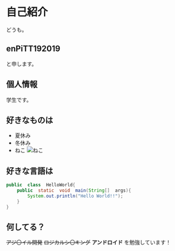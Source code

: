 # 自己紹介
どうも。

## enPiTT192019
と申します。

## 個人情報
学生です。

## 好きなものは
+ 夏休み
+ 冬休み
+ ねこ
![ねこ](https://cdn.pixabay.com/photo/2016/03/28/10/05/kitten-1285341_960_720.jpg "©pixabay　著作権フリー")

## 好きな言語は
```java
public  class  HelloWorld{
	public  static  void  main(String[]  args){
		System.out.println("Hello World!!");
	}
}
```
## 何してる？
~~アジ〇イル開発~~
~~ロジカルシ〇キング~~
**アンドロイド**
を勉強しています！

